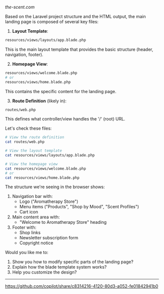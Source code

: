 *the-scent.com*

Based on the Laravel project structure and the HTML output, the main landing page is composed of several key files:

1. **Layout Template**:
```bash
resources/views/layouts/app.blade.php
```
This is the main layout template that provides the basic structure (header, navigation, footer).

2. **Homepage View**:
```bash
resources/views/welcome.blade.php
# or
resources/views/home.blade.php
```
This contains the specific content for the landing page.

3. **Route Definition** (likely in):
```bash
routes/web.php
```
This defines what controller/view handles the '/' (root) URL.

Let's check these files:

```bash
# View the route definition
cat routes/web.php

# View the layout template
cat resources/views/layouts/app.blade.php

# View the homepage view
cat resources/views/welcome.blade.php
# or
cat resources/views/home.blade.php
```

The structure we're seeing in the browser shows:
1. Navigation bar with:
   - Logo ("Aromatherapy Store")
   - Menu items ("Products", "Shop by Mood", "Scent Profiles")
   - Cart icon
2. Main content area with:
   - "Welcome to Aromatherapy Store" heading
3. Footer with:
   - Shop links
   - Newsletter subscription form
   - Copyright notice

Would you like me to:
1. Show you how to modify specific parts of the landing page?
2. Explain how the blade template system works?
3. Help you customize the design?

---
https://github.com/copilot/share/c8314216-4120-80d3-a052-fe01842941b0
